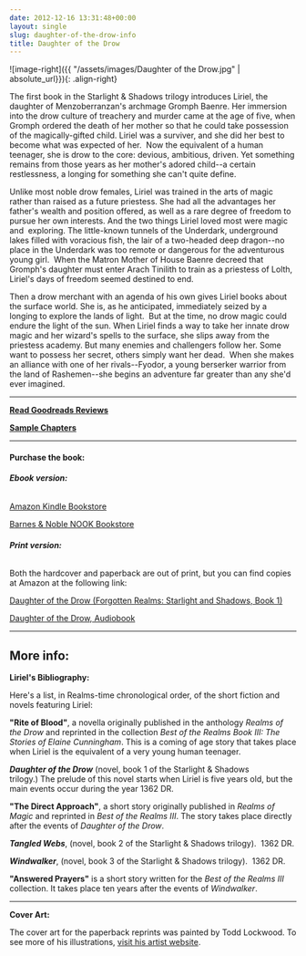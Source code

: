 ```yaml
---
date: 2012-12-16 13:31:48+00:00
layout: single
slug: daughter-of-the-drow-info
title: Daughter of the Drow
---
```


![image-right]({{ "/assets/images/Daughter of the Drow.jpg" | absolute_url}}){: .align-right} 

The first book in the Starlight & Shadows trilogy introduces Liriel, the daughter of Menzoberranzan's archmage Gromph Baenre. Her immersion into the drow culture of treachery and murder came at the age of five, when Gromph ordered the death of her mother so that he could take possession of the magically-gifted child. Liriel was a surviver, and she did her best to become what was expected of her.  Now the equivalent of a human teenager, she is drow to the core: devious, ambitious, driven. Yet something remains from those years as her mother's adored child--a certain restlessness, a longing for something she can't quite define.

Unlike most noble drow females, Liriel was trained in the arts of magic rather than raised as a future priestess. She had all the advantages her father's wealth and position offered, as well as a rare degree of freedom to pursue her own interests. And the two things Liriel loved most were magic and  exploring. The little-known tunnels of the Underdark, underground lakes filled with voracious fish, the lair of a two-headed deep dragon--no place in the Underdark was too remote or dangerous for the adventurous young girl.  When the Matron Mother of House Baenre decreed that Gromph's daughter must enter Arach Tinilith to train as a priestess of Lolth, Liriel's days of freedom seemed destined to end.

Then a drow merchant with an agenda of his own gives Liriel books about the surface world. She is, as he anticipated, immediately seized by a longing to explore the lands of light.  But at the time, no drow magic could endure the light of the sun. When Liriel finds a way to take her innate drow magic and her wizard's spells to the surface, she slips away from the priestess academy. But many enemies and challengers follow her. Some want to possess her secret, others simply want her dead.  When she makes an alliance with one of her rivals--Fyodor, a young berserker warrior from the land of Rashemen--she begins an adventure far greater than any she'd ever imagined.

***

**[Read Goodreads Reviews](http://www.goodreads.com/book/show/291514.Daughter_of_the_Drow)**

**[Sample Chapters](http://books.google.com/books?id=hXUQfTaylEAC&printsec=frontcover&source=gbs_ge_summary_r&cad=0#v=onepage&q&f=false)**

***


#### **Purchase the book:**

###### **Ebook version:**

[Amazon Kindle Bookstore](https://www.amazon.com/Daughter-Drow-Starlight-Shadows-Book-ebook/dp/B0058Z4NZ0)

[Barnes & Noble NOOK Bookstore](http://www.barnesandnoble.com/w/forgotten-realms-elaine-cunningham/1103164952?ean=9780786960194)

###### **Print version:**

Both the hardcover and paperback are out of print, but you can find copies at Amazon at the following link:

[Daughter of the Drow (Forgotten Realms: Starlight and Shadows, Book 1)](https://www.amazon.com/gp/product/0786929294/ref=as_li_tl?ie=UTF8&camp=1789&creative=9325&creativeASIN=0786929294&linkCode=as2&tag=elainecu-20&linkId=bbbcc7ccc315b05895066308c5acbba5)

[Daughter of the Drow, Audiobook](https://www.amazon.com/gp/product/B00B7G9U1G/ref=as_li_tl?ie=UTF8&camp=1789&creative=9325&creativeASIN=B00B7G9U1G&linkCode=as2&tag=elainecu-20&linkId=6ae0f506fd0ca1cdc71b3c6afe895503)

***

## More info:

**Liriel's Bibliography:**

Here's a list, in Realms-time chronological order, of the short fiction and novels featuring Liriel:

**"Rite of Blood"**, a novella originally published in the anthology _Realms of the Drow_ and reprinted in the collection _Best of the Realms Book III: The Stories of Elaine Cunningham_. This is a coming of age story that takes place when Liriel is the equivalent of a very young human teenager.

_**Daughter of the Drow**_ (novel, book 1 of the Starlight & Shadows trilogy.) The prelude of this novel starts when Liriel is five years old, but the main events occur during the year 1362 DR.

**"The Direct Approach"**, a short story originally published in _Realms of Magic_ and reprinted in _Best of the Realms III_. The story takes place directly after the events of _Daughter of the Drow_.

**_Tangled Webs_**, (novel, book 2 of the Starlight & Shadows trilogy).  1362 DR.

_**Windwalker**_, (novel, book 3 of the Starlight & Shadows trilogy).  1362 DR.

**"Answered Prayers"** is a short story written for the _Best of the Realms III_ collection. It takes place ten years after the events of _Windwalker_.

***

**Cover Art:**

The cover art for the paperback reprints was painted by Todd Lockwood. To see more of his illustrations, [visit his artist website](http://www.toddlockwood.com/).

